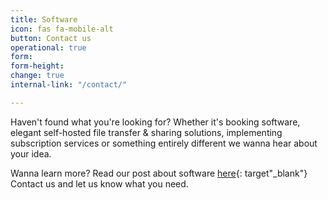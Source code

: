 ```yaml
---
title: Software
icon: fas fa-mobile-alt
button: Contact us
operational: true
form: 
form-height: 
change: true
internal-link: "/contact/"

---
```

Haven't found what you're looking for? Whether it's booking software, elegant self-hosted file transfer & sharing solutions, implementing subscription services or something entirely different we wanna hear about your idea.

Wanna learn more? Read our post about software [here](https://www.prolike.io/anything/software/){: target"_blank"} <br>
Contact us and let us know what you need.